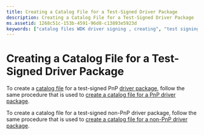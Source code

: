 ```yaml
---
title: Creating a Catalog File for a Test-Signed Driver Package
description: Creating a Catalog File for a Test-Signed Driver Package
ms.assetid: 1268c51c-153b-4591-96d8-c13893e5923d
keywords: ["catalog files WDK driver signing , creating", "test signing catalog files WDK", "test signing driver packages WDK , catalog files"]
---
```


# Creating a Catalog File for a Test-Signed Driver Package


To create a [catalog file](catalog-files.md) for a test-signed PnP [driver package](driver-packages.md), follow the same procedure that is used to [create a catalog file for a PnP driver package](creating-a-catalog-file-for-a-pnp-driver-package.md).

To create a catalog file for a test-signed non-PnP driver package, follow the same procedure that is used to [create a catalog file for a non-PnP driver package](creating-a-catalog-file-for-a-non-pnp-driver-package.md).

 

 





